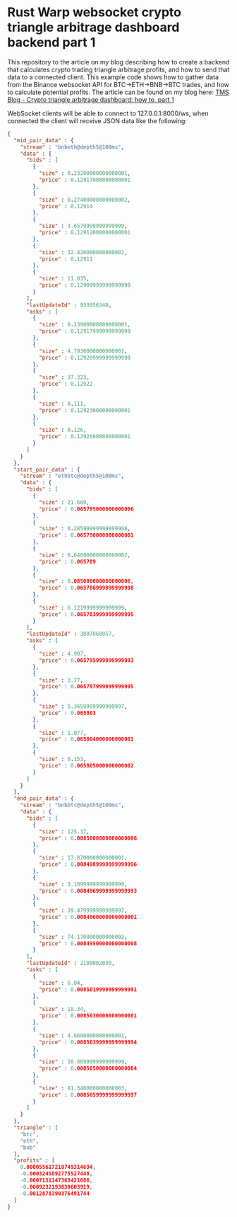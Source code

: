 # Rust Warp websocket crypto triangle arbitrage dashboard backend part 1

This repository to the article on my blog describing how to create a backend that calculates crypto trading triangle arbitrage profits, and how to send that data to a connected client. This example code shows how to gather data from the Binance websocket API for BTC->ETH->BNB->BTC trades, and how to calculate potential profits. The article can be found on my blog here: [TMS Blog - Crypto triangle arbitrage dashboard: how to, part 1](https://tms-dev-blog.com/crypto-triangle-arbitrage-dashboard-how-to-part-1/)

WebSocket clients will be able to connect to 127.0.0.1:8000/ws, when connected the client will receive JSON data like the following:

```json
{
  "mid_pair_data" : {
    "stream" : "bnbeth@depth5@100ms",
    "data" : {
      "bids" : [
        {
          "size" : 0.23200000000000001,
          "price" : 0.12917000000000001
        },
        {
          "size" : 0.27400000000000002,
          "price" : 0.12914
        },
        {
          "size" : 3.6579999999999999,
          "price" : 0.12912000000000001
        },
        {
          "size" : 32.420000000000002,
          "price" : 0.12911
        },
        {
          "size" : 11.035,
          "price" : 0.12909999999999999
        }
      ],
      "lastUpdateId" : 933056340,
      "asks" : [
        {
          "size" : 0.13900000000000001,
          "price" : 0.12917999999999999
        },
        {
          "size" : 4.7930000000000001,
          "price" : 0.12920999999999999
        },
        {
          "size" : 37.323,
          "price" : 0.12922
        },
        {
          "size" : 0.111,
          "price" : 0.12923000000000001
        },
        {
          "size" : 0.126,
          "price" : 0.12926000000000001
        }
      ]
    }
  },
  "start_pair_data" : {
    "stream" : "ethbtc@depth5@100ms",
    "data" : {
      "bids" : [
        {
          "size" : 21.669,
          "price" : 0.065795000000000006
        },
        {
          "size" : 0.28599999999999998,
          "price" : 0.065790000000000001
        },
        {
          "size" : 0.64600000000000002,
          "price" : 0.065789
        },
        {
          "size" : 0.085000000000000006,
          "price" : 0.065786999999999998
        },
        {
          "size" : 6.1219999999999999,
          "price" : 0.065783999999999995
        }
      ],
      "lastUpdateId" : 3807060057,
      "asks" : [
        {
          "size" : 4.907,
          "price" : 0.065795999999999993
        },
        {
          "size" : 3.77,
          "price" : 0.065797999999999995
        },
        {
          "size" : 5.3659999999999997,
          "price" : 0.065803
        },
        {
          "size" : 1.077,
          "price" : 0.065804000000000001
        },
        {
          "size" : 0.153,
          "price" : 0.065805000000000002
        }
      ]
    }
  },
  "end_pair_data" : {
    "stream" : "bnbbtc@depth5@100ms",
    "data" : {
      "bids" : [
        {
          "size" : 125.37,
          "price" : 0.0085000000000000006
        },
        {
          "size" : 17.870000000000001,
          "price" : 0.0084989999999999996
        },
        {
          "size" : 3.1099999999999999,
          "price" : 0.0084969999999999993
        },
        {
          "size" : 39.479999999999997,
          "price" : 0.0084960000000000001
        },
        {
          "size" : 74.170000000000002,
          "price" : 0.0084950000000000008
        }
      ],
      "lastUpdateId" : 2109002030,
      "asks" : [
        {
          "size" : 6.04,
          "price" : 0.0085019999999999991
        },
        {
          "size" : 18.34,
          "price" : 0.0085030000000000001
        },
        {
          "size" : 4.6600000000000001,
          "price" : 0.0085039999999999994
        },
        {
          "size" : 10.869999999999999,
          "price" : 0.0085050000000000004
        },
        {
          "size" : 81.340000000000003,
          "price" : 0.0085059999999999997
        }
      ]
    }
  },
  "triangle" : [
    "btc",
    "eth",
    "bnb"
  ],
  "profits" : [
    0.000055617210749314694,
    -0.0003245892775527448,
    -0.0007131147363421686,
    -0.0009232193830603919,
    -0.0012878390376491744
  ]
}
```
